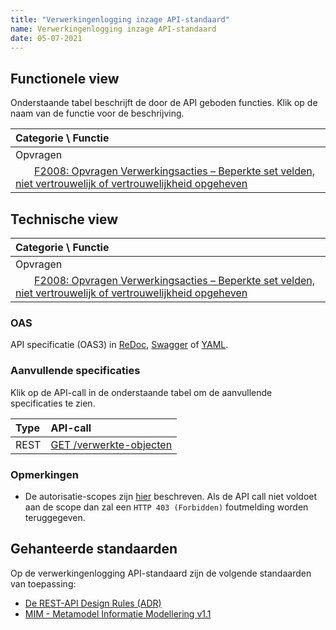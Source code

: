 ```yaml
---
title: "Verwerkingenlogging inzage API-standaard"
name: Verwerkingenlogging inzage API-standaard
date: 05-07-2021
---
```


## Functionele view

Onderstaande tabel beschrijft de door de API geboden functies. Klik op de naam van de functie voor de beschrijving.

| Categorie \ Functie  |
| :----------- |
| Opvragen | 
| &nbsp;&nbsp;&nbsp;&nbsp;&nbsp;&nbsp; [F2008: Opvragen Verwerkingsacties – Beperkte set velden, niet vertrouwelijk of vertrouwelijkheid opgeheven](../achtergronddocumentatie/ontwerp/artefacten/2008.md) |


## Technische view
| Categorie \ Functie  |
| :----------- |
| Opvragen | 
| &nbsp;&nbsp;&nbsp;&nbsp;&nbsp;&nbsp; [F2008: Opvragen Verwerkingsacties – Beperkte set velden, niet vertrouwelijk of  vertrouwelijkheid opgeheven](../achtergronddocumentatie/ontwerp/artefacten/2008.md) |

### OAS
API specificatie (OAS3) in
  [ReDoc](http://redocly.github.io/redoc/?url=https://raw.githubusercontent.com/VNG-Realisatie/gemma-verwerkingenlogging/master/docs/_content/api-read/openapi.yaml),
  [Swagger](https://petstore.swagger.io/?url=https://raw.githubusercontent.com/VNG-Realisatie/gemma-verwerkingenlogging/master/docs/_content/api-read/openapi.yaml) of
  [YAML](https://raw.githubusercontent.com/VNG-Realisatie/gemma-verwerkingenlogging/master/docs/_content/api-read/openapi.yaml).

### Aanvullende specificaties

Klik op de API-call in de onderstaande tabel om de aanvullende specificaties te zien.

| Type | API-call |
| :---- | :------- |
| REST | [GET /verwerkte-objecten](./aanvullendespecificatie-verwerkteobjecten-get.md) |

### Opmerkingen
- De autorisatie-scopes zijn [hier](./oas-specification/logging-verwerkingen-api/scopes.md) beschreven. Als de API call niet voldoet aan de scope dan zal een `HTTP 403 (Forbidden)` foutmelding worden teruggegeven.

## Gehanteerde standaarden
Op de verwerkingenlogging API-standaard zijn de volgende standaarden van toepassing:
- [De REST-API Design Rules (ADR)](https://forumstandaardisatie.nl/open-standaarden/rest-api-design-rules)
- [MIM - Metamodel Informatie Modellering v1.1](https://docs.geostandaarden.nl/mim/mim/)
